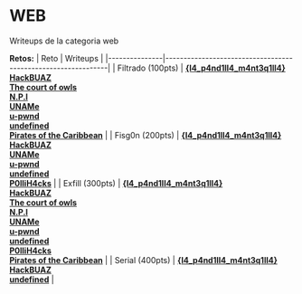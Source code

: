 # WEB 

Writeups de la categoria web

**Retos:**
| Reto          | Writeups                                                         |
|---------------|--------------------------------------------------------------|
| Filtrado (100pts)     | [**{l4_p4nd1ll4_m4nt3q1ll4}**](./100/writeups/filtrado.pdf)<br>[**HackBUAZ**](../one-file-writeups/Writeups-HackBUAZ-hackdef2020.pdf)<br>[**The court of owls**](./100/writeups/writeup_filtrado.pdf)<br>[**N.P.I**](./100/writeups/wup.pdf)<br>[**UNAMe**](../one-file-writeups/writeups_uname.txt) <br>[**u-pwnd**](https://github.com/mal4f4ma/writeups/blob/master/CTFs_games/hackDef4/Web/100_filtrado/README.md)<br>[**undefined**](https://github.com/developer-jesus-github/hackdef-quals-2020/tree/master/Web/Filtrado)<br>[**Pirates of the Caribbean**](../one-file-writeups/HackDef-WriteUps.pdf) |
| Fisg0n (200pts)       | [**{l4_p4nd1ll4_m4nt3q1ll4}**](./200/writeups/fisg0n.pdf)<br>[**HackBUAZ**](../one-file-writeups/Writeups-HackBUAZ-hackdef2020.pdf)<br>[**UNAMe**](../one-file-writeups/HackDef2020.ctb)<br>[**u-pwnd**](https://github.com/mal4f4ma/writeups/blob/master/CTFs_games/hackDef4/Web/200_fisgon/README.md)<br>[**undefined**](https://github.com/developer-jesus-github/hackdef-quals-2020/tree/master/Web/Fisgon)<br>[**P0lliH4cks**](../one-file-writeups/Writeup_HackDef_2020.pdf) |
| Exfill (300pts)       | [**{l4_p4nd1ll4_m4nt3q1ll4}**](./300/writeups/exfill.pdf)<br>[**HackBUAZ**](../one-file-writeups/Writeups-HackBUAZ-hackdef2020.pdf)<br>[**The court of owls**](./300/writeups/writeup_WEB_300_XXE.pdf)<br>[**N.P.I**](./300/writeups/3_web_wu.txt)<br>[**UNAMe**](../one-file-writeups/writeups_uname.txt) <br>[**u-pwnd**](https://github.com/mal4f4ma/writeups/blob/master/CTFs_games/hackDef4/Web/300_exfill/README.md)<br>[**undefined**](https://github.com/developer-jesus-github/hackdef-quals-2020/tree/master/Web/Exfil)<br>[**P0lliH4cks**](../one-file-writeups/Writeup_HackDef_2020.pdf)<br>[**Pirates of the Caribbean**](../one-file-writeups/HackDef-WriteUps.pdf)   |
| Serial (400pts)       | [**{l4_p4nd1ll4_m4nt3q1ll4}**](./400/writeups/serial.pdf)<br>[**HackBUAZ**](../one-file-writeups/Writeups-HackBUAZ-hackdef2020.pdf)<br>[**undefined**](https://github.com/developer-jesus-github/hackdef-quals-2020/blob/master/Web/Serial/README.md)  |
